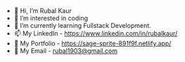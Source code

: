 - 👋 Hi, I’m Rubal Kaur
- 🧐 I’m interested in coding
- 🌱 I’m currently learning Fullstack Development.
- 📫 My LinkedIn - https://www.linkedin.com/in/rubalkaur/
- 💼 My Portfolio - https://sage-sprite-891f9f.netlify.app/
- 📧 My Email - rubal1903@gmail.com


<!---
rubalkaur1903/rubalkaur1903 is a ✨ special ✨ repository because its `README.md` (this file) appears on your GitHub profile.
You can click the Preview link to take a look at your changes.
--->
